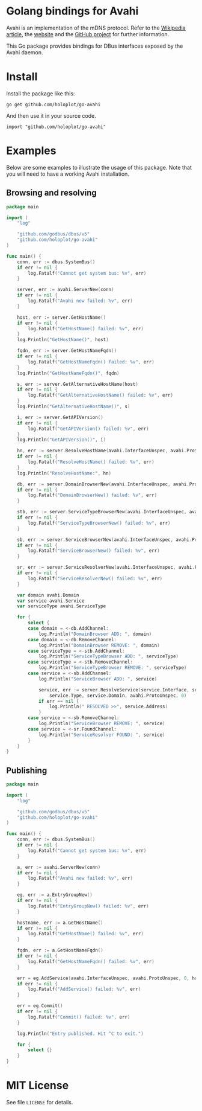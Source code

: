 # Golang bindings for Avahi

Avahi is an implementation of the mDNS protocol. Refer to the [Wikipedia article](https://en.wikipedia.org/wiki/Avahi_(software)),
the [website](https://www.avahi.org/) and the [GitHub project](https://github.com/lathiat/avahi) for further information.

This Go package provides bindings for DBus interfaces exposed by the Avahi daemon.

# Install

Install the package like this:

```
go get github.com/holoplot/go-avahi
```

And then use it in your source code.

```
import "github.com/holoplot/go-avahi"
```

# Examples

Below are some examples to illustrate the usage of this package.
Note that you will need to have a working Avahi installation.

## Browsing and resolving

```go
package main

import (
	"log"

	"github.com/godbus/dbus/v5"
	"github.com/holoplot/go-avahi"
)

func main() {
	conn, err := dbus.SystemBus()
	if err != nil {
		log.Fatalf("Cannot get system bus: %v", err)
	}

	server, err := avahi.ServerNew(conn)
	if err != nil {
		log.Fatalf("Avahi new failed: %v", err)
	}

	host, err := server.GetHostName()
	if err != nil {
		log.Fatalf("GetHostName() failed: %v", err)
	}
	log.Println("GetHostName()", host)

	fqdn, err := server.GetHostNameFqdn()
	if err != nil {
		log.Fatalf("GetHostNameFqdn() failed: %v", err)
	}
	log.Println("GetHostNameFqdn()", fqdn)

	s, err := server.GetAlternativeHostName(host)
	if err != nil {
		log.Fatalf("GetAlternativeHostName() failed: %v", err)
	}
	log.Println("GetAlternativeHostName()", s)

	i, err := server.GetAPIVersion()
	if err != nil {
		log.Fatalf("GetAPIVersion() failed: %v", err)
	}
	log.Println("GetAPIVersion()", i)

	hn, err := server.ResolveHostName(avahi.InterfaceUnspec, avahi.ProtoUnspec, fqdn, avahi.ProtoUnspec, 0)
	if err != nil {
		log.Fatalf("ResolveHostName() failed: %v", err)
	}
	log.Println("ResolveHostName:", hn)

	db, err := server.DomainBrowserNew(avahi.InterfaceUnspec, avahi.ProtoUnspec, "", avahi.DomainBrowserTypeBrowseDefault, 0)
	if err != nil {
		log.Fatalf("DomainBrowserNew() failed: %v", err)
	}

	stb, err := server.ServiceTypeBrowserNew(avahi.InterfaceUnspec, avahi.ProtoUnspec, "local", 0)
	if err != nil {
		log.Fatalf("ServiceTypeBrowserNew() failed: %v", err)
	}

	sb, err := server.ServiceBrowserNew(avahi.InterfaceUnspec, avahi.ProtoUnspec, "_my-nifty-service._tcp", "local", 0)
	if err != nil {
		log.Fatalf("ServiceBrowserNew() failed: %v", err)
	}

	sr, err := server.ServiceResolverNew(avahi.InterfaceUnspec, avahi.ProtoUnspec, "", "_my-nifty-service._tcp", "local", avahi.ProtoUnspec, 0)
	if err != nil {
		log.Fatalf("ServiceResolverNew() failed: %v", err)
	}

	var domain avahi.Domain
	var service avahi.Service
	var serviceType avahi.ServiceType

	for {
		select {
		case domain = <-db.AddChannel:
			log.Println("DomainBrowser ADD: ", domain)
		case domain = <-db.RemoveChannel:
			log.Println("DomainBrowser REMOVE: ", domain)
		case serviceType = <-stb.AddChannel:
			log.Println("ServiceTypeBrowser ADD: ", serviceType)
		case serviceType = <-stb.RemoveChannel:
			log.Println("ServiceTypeBrowser REMOVE: ", serviceType)
		case service = <-sb.AddChannel:
			log.Println("ServiceBrowser ADD: ", service)

			service, err := server.ResolveService(service.Interface, service.Protocol, service.Name,
				service.Type, service.Domain, avahi.ProtoUnspec, 0)
			if err == nil {
				log.Println(" RESOLVED >>", service.Address)
			}
		case service = <-sb.RemoveChannel:
			log.Println("ServiceBrowser REMOVE: ", service)
		case service = <-sr.FoundChannel:
			log.Println("ServiceResolver FOUND: ", service)
		}
	}
}
```

## Publishing

```go
package main

import (
	"log"

	"github.com/godbus/dbus/v5"
	"github.com/holoplot/go-avahi"
)

func main() {
	conn, err := dbus.SystemBus()
	if err != nil {
		log.Fatalf("Cannot get system bus: %v", err)
	}

	a, err := avahi.ServerNew(conn)
	if err != nil {
		log.Fatalf("Avahi new failed: %v", err)
	}

	eg, err := a.EntryGroupNew()
	if err != nil {
		log.Fatalf("EntryGroupNew() failed: %v", err)
	}

	hostname, err := a.GetHostName()
	if err != nil {
		log.Fatalf("GetHostName() failed: %v", err)
	}

	fqdn, err := a.GetHostNameFqdn()
	if err != nil {
		log.Fatalf("GetHostNameFqdn() failed: %v", err)
	}

	err = eg.AddService(avahi.InterfaceUnspec, avahi.ProtoUnspec, 0, hostname, "_my-nifty-service._tcp", "local", fqdn, 1234, nil)
	if err != nil {
		log.Fatalf("AddService() failed: %v", err)
	}

	err = eg.Commit()
	if err != nil {
		log.Fatalf("Commit() failed: %v", err)
	}

	log.Println("Entry published. Hit ^C to exit.")

	for {
		select {}
	}
}
```

# MIT License

See file `LICENSE` for details.
